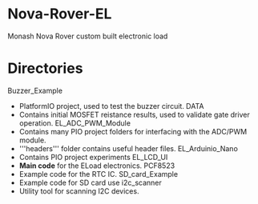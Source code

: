 # Nova-Rover-EL
Monash Nova Rover custom built electronic load 

# Directories
Buzzer_Example
 - PlatformIO project, used to test the buzzer circuit.
DATA
 - Contains initial MOSFET reistance results, used to validate gate driver operation.
EL_ADC_PWM_Module
 - Contains many PIO project folders for interfacing with the ADC/PWM module.
 - '''headers''' folder contains useful header files.
EL_Arduinio_Nano
 - Contains PIO project experiments
EL_LCD_UI
 - **Main code** for the ELoad electronics.
PCF8523
 - Example code for the RTC IC.
SD_card_Example
 - Example code for SD card use
i2c_scanner
 - Utility tool for scanning I2C devices.